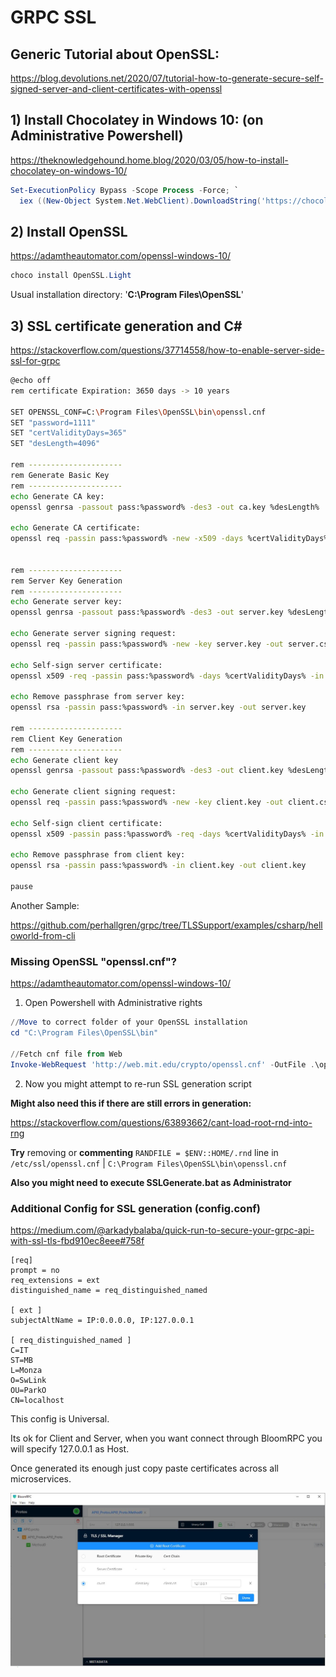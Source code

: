 # GRPC SSL

## Generic Tutorial about OpenSSL:

https://blog.devolutions.net/2020/07/tutorial-how-to-generate-secure-self-signed-server-and-client-certificates-with-openssl

## 1) Install Chocolatey in Windows 10: (on Administrative Powershell)

https://theknowledgehound.home.blog/2020/03/05/how-to-install-chocolatey-on-windows-10/

```powershell
Set-ExecutionPolicy Bypass -Scope Process -Force; `
  iex ((New-Object System.Net.WebClient).DownloadString('https://chocolatey.org/install.ps1'))
```

## 2) Install OpenSSL

https://adamtheautomator.com/openssl-windows-10/

```powershell
choco install OpenSSL.Light
```

Usual installation directory: '**C:\Program Files\OpenSSL**\'

## 3) SSL certificate generation and C#

https://stackoverflow.com/questions/37714558/how-to-enable-server-side-ssl-for-grpc

```bash
@echo off
rem certificate Expiration: 3650 days -> 10 years

SET OPENSSL_CONF=C:\Program Files\OpenSSL\bin\openssl.cnf
SET "password=1111"
SET "certValidityDays=365"
SET "desLength=4096"

rem ---------------------
rem Generate Basic Key
rem ---------------------
echo Generate CA key:
openssl genrsa -passout pass:%password% -des3 -out ca.key %desLength%

echo Generate CA certificate:
openssl req -passin pass:%password% -new -x509 -days %certValidityDays% -key ca.key -out ca.crt -subj  "/C=IT/ST=MB/L=Monza/O=SwLink/OU=ParkO/CN=MyRootCA"


rem ---------------------
rem Server Key Generation
rem ---------------------
echo Generate server key:
openssl genrsa -passout pass:%password% -des3 -out server.key %desLength%

echo Generate server signing request:
openssl req -passin pass:%password% -new -key server.key -out server.csr -config config.conf

echo Self-sign server certificate:
openssl x509 -req -passin pass:%password% -days %certValidityDays% -in server.csr -CA ca.crt -CAkey ca.key -set_serial 01 -out server.crt -extensions ext -extfile config.conf

echo Remove passphrase from server key:
openssl rsa -passin pass:%password% -in server.key -out server.key

rem ---------------------
rem Client Key Generation
rem ---------------------
echo Generate client key
openssl genrsa -passout pass:%password% -des3 -out client.key %desLength%

echo Generate client signing request:
openssl req -passin pass:%password% -new -key client.key -out client.csr -config config.conf

echo Self-sign client certificate:
openssl x509 -passin pass:%password% -req -days %certValidityDays% -in client.csr -CA ca.crt -CAkey ca.key -set_serial 01 -out client.crt -extensions ext -extfile config.conf

echo Remove passphrase from client key:
openssl rsa -passin pass:%password% -in client.key -out client.key

pause
```



Another Sample:

https://github.com/perhallgren/grpc/tree/TLSSupport/examples/csharp/helloworld-from-cli



### Missing OpenSSL "openssl.cnf"?

https://adamtheautomator.com/openssl-windows-10/

1) Open Powershell with Administrative rights

```powershell
//Move to correct folder of your OpenSSL installation
cd "C:\Program Files\OpenSSL\bin"

//Fetch cnf file from Web
Invoke-WebRequest 'http://web.mit.edu/crypto/openssl.cnf' -OutFile .\openssl.cnf
```

2) Now you might attempt to re-run SSL generation script

**Might also need this if there are still errors in generation:**

https://stackoverflow.com/questions/63893662/cant-load-root-rnd-into-rng

**Try** removing or **commenting** `RANDFILE = $ENV::HOME/.rnd` line in `/etc/ssl/openssl.cnf` | `C:\Program Files\OpenSSL\bin\openssl.cnf`

**Also you might need to execute SSLGenerate.bat as Administrator**

### Additional Config for SSL generation (config.conf)

https://medium.com/@arkadybalaba/quick-run-to-secure-your-grpc-api-with-ssl-tls-fbd910ec8eee#758f

```
[req]
prompt = no
req_extensions = ext
distinguished_name = req_distinguished_named

[ ext ]
subjectAltName = IP:0.0.0.0, IP:127.0.0.1

[ req_distinguished_named ]
C=IT
ST=MB
L=Monza
O=SwLink
OU=ParkO
CN=localhost
```

This config is Universal.

Its ok for Client and Server, when you want connect through BloomRPC you will specify 127.0.0.1 as Host.

Once generated its enough just copy paste certificates across all microservices.

![](images\BloomRPC_SSL_configuration.JPG)

